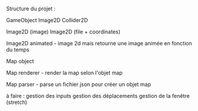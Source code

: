 ﻿Structure du projet :

GameObject
	Image2D
	Collider2D

Image2D (image)
	Image2D (file + coordinates)

Image2D animated
	- image 2d mais retourne une image animée en fonction du temps

Map object

Map renderer
	- render la map selon l'objet map

Map parser
	- parse un fichier json pour créer un objet map


à faire : gestion des inputs
gestion des déplacements
gestion de la fenêtre (stretch)
